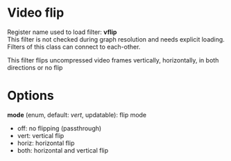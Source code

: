<!-- automatically generated - do not edit, patch gpac/applications/gpac/gpac.c -->

# Video flip  
  
Register name used to load filter: __vflip__  
This filter is not checked during graph resolution and needs explicit loading.  
Filters of this class can connect to each-other.  
  
This filter flips uncompressed video frames vertically, horizontally, in both directions or no flip  
  

# Options    
  
<a id="mode">__mode__</a> (enum, default: _vert_, updatable): flip mode  

- off: no flipping (passthrough)  
- vert: vertical flip  
- horiz: horizontal flip  
- both: horizontal and vertical flip  
  
  
